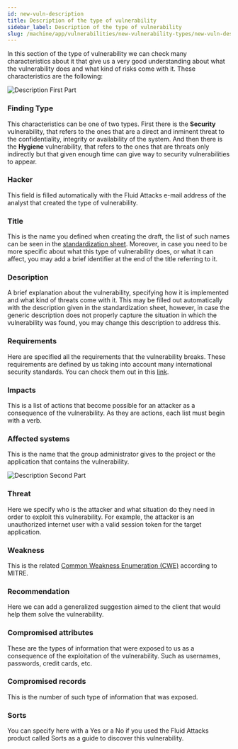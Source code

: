 ```yaml
---
id: new-vuln-description
title: Description of the type of vulnerability
sidebar_label: Description of the type of vulnerability
slug: /machine/app/vulnerabilities/new-vulnerability-types/new-vuln-description
---
```


In this section of the type of vulnerability
we can check many characteristics about it
that give us a very good understanding
about what the vulnerability does
and what kind of risks come with it.
These characteristics are the following:

![Description First Part](/img/web/vulnerabilities/new-vulnerability-types/new-vuln-description/vuln-description-part1.png)

### Finding Type
This characteristics can be
one of two types.
First there is the **Security** vulnerability,
that refers to the ones
that are a direct and inminent threat
to the confidentiality,
integrity or availability of the system.
And then there is the **Hygiene** vulnerability,
that refers to the ones
that are threats only indirectly
but that given enough time
can give way to security vulnerabilities to appear.

### Hacker
This field is filled automatically
with the Fluid Attacks e-mail address
of the analyst that created
the type of vulnerability.

### Title
This is the name you defined
when creating the draft,
the list of such names
can be seen in the
[standardization sheet](https://docs.google.com/spreadsheets/d/1L37WnF6enoC8Ws8vs9sr0G29qBLwbe-3ztbuopu1nvc/).
Moreover,
in case you need to be more specific
about what this type of vulnerability does,
or what it can affect,
you may add a brief identifier
at the end of the title
referring to it.

### Description
A brief explanation about the vulnerability,
specifying how it is implemented
and what kind of threats come with it.
This may be filled out automatically
with the description given in the standardization sheet,
however,
in case the generic description
does not properly capture the situation
in which the vulnerability was found,
you may change this description to address this.

### Requirements
Here are specified
all the requirements
that the vulnerability breaks.
These requirements are defined by us
taking into account
many international security standards.
You can check them out
in this [link](/criteria/requirements/introduction).

### Impacts
This is a list of actions
that become possible for an attacker
as a consequence of the vulnerability.
As they are actions,
each list must begin with a verb.

### Affected systems
This is the name
that the group administrator
gives to the project
or the application
that contains the vulnerability.

![Description Second Part](/img/web/vulnerabilities/new-vulnerability-types/new-vuln-description/vuln-description-part2.png)

### Threat
Here we specify
who is the attacker
and what situation do they need
in order to exploit this vulnerability.
For example,
the attacker is an unauthorized internet user
with a valid session token
for the target application.

### Weakness
This is the related
[Common Weakness Enumeration (CWE)](https://cwe.mitre.org/data/index.html)
according to MITRE.

### Recommendation
Here we can add a generalized suggestion
aimed to the client
that would help them
solve the vulnerability.

### Compromised attributes
These are the types of information
that were exposed to us
as a consequence
of the exploitation of the vulnerability.
Such as usernames,
passwords, credit cards, etc.

### Compromised records
This is the number
of such type of information
that was exposed.

### Sorts
You can specify here
with a Yes or a No
if you used the Fluid Attacks product
called Sorts
as a guide to discover this vulnerability.
